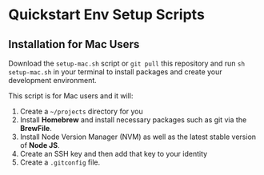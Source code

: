 # Quickstart Env Setup Scripts

## Installation for Mac Users

Download the `setup-mac.sh` script or `git pull` this repository and run `sh setup-mac.sh` in your terminal to install packages and create your development environment.

This script is for Mac users and it will:

1. Create a `~/projects` directory for you
2. Install **Homebrew** and install necessary packages such as git via the **BrewFile**.
3. Install Node Version Manager (NVM) as well as the latest stable version of **Node JS**.
4. Create an SSH key and then add that key to your identity
5. Create a `.gitconfig` file.

